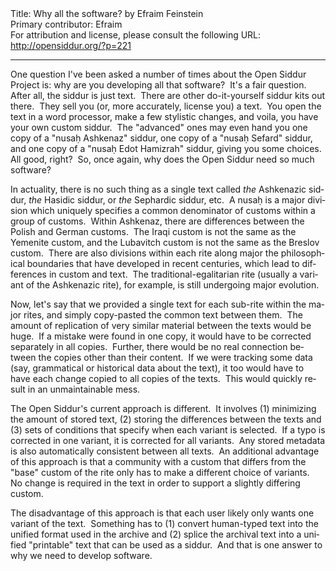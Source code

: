 <html>
<head></head>
<body>
Title: Why all the software? by Efraim Feinstein<br />
Primary contributor: Efraim<br />
For attribution and license, please consult the following URL: <a href="http://opensiddur.org/?p=221">http://opensiddur.org/?p=221</a>
<p />
<hr />

<div class="english" lang="en">
One question I've been asked a number of times about the Open Siddur Project is: why are you developing all that software?  It's a fair question.  After all, the siddur is just text.  There are other do-it-yourself siddur kits out there.  They sell you (or, more accurately, license you) a text.  You open the text in a word processor, make a few stylistic changes, and voila, you have your own custom siddur.  The "advanced" ones may even hand you one copy of a "nusaḥ Ashkenaz" siddur, one copy of a "nusaḥ Sefard" siddur, and one copy of a "nusaḥ Edot Hamizrah" siddur, giving you some choices.  All good, right?  So, once again, why does the Open Siddur need so much software?

In actuality, there is no such thing as a single text called <em>the</em> Ashkenazic siddur, <em>the</em> Hasidic siddur, or <em>the</em> Sephardic siddur, etc.  A nusaḥ is a major division which uniquely specifies a common denominator of customs within a group of customs.  Within Ashkenaz, there are differences between the Polish and German customs.  The Iraqi custom is not the same as the Yemenite custom, and the Lubavitch custom is not the same as the Breslov custom.  There are also divisions within each rite along major the philosophical boundaries that have developed in recent centuries, which lead to differences in custom and text.  The traditional-egalitarian rite (usually a variant of the Ashkenazic rite), for example, is still undergoing major evolution.

Now, let's say that we provided a single text for each sub-rite within the major rites, and simply copy-pasted the common text between them.  The amount of replication of very similar material between the texts would be huge.  If a mistake were found in one copy, it would have to be corrected separately in all copies.  Further, there would be no real connection between the copies other than their content.  If we were tracking some data (say, grammatical or historical data about the text), it too would have to have each change copied to all copies of the texts.  This would quickly result in an unmaintainable mess.

The Open Siddur's current approach is different.  It involves (1) minimizing the amount of stored text, (2) storing the differences between the texts and (3) sets of conditions that specify when each variant is selected.  If a typo is corrected in one variant, it is corrected for all variants.  Any stored metadata is also automatically consistent between all texts.  An additional advantage of this approach is that a community with a custom that differs from the "base" custom of the rite only has to make a different choice of variants.  No change is required in the text in order to support a slightly differing custom.

The disadvantage of this approach is that each user likely only wants one variant of the text.  Something has to (1) convert human-typed text into the unified format used in the archive and (2) splice the archival text into a unified "printable" text that can be used as a siddur.  And that is one answer to why we need to develop software.
</div>
</body>
</html>